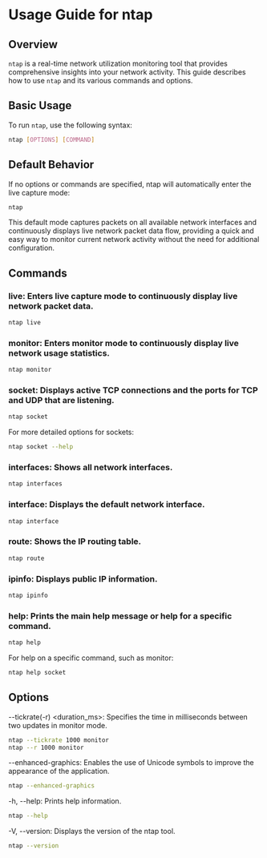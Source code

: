 # Usage Guide for ntap

## Overview
`ntap` is a real-time network utilization monitoring tool that provides comprehensive insights into your network activity.   This guide describes how to use `ntap` and its various commands and options.

## Basic Usage
To run `ntap`, use the following syntax:

```bash
ntap [OPTIONS] [COMMAND]
```

## Default Behavior
If no options or commands are specified, ntap will automatically enter the live capture mode:
```bash
ntap
```
This default mode captures packets on all available network interfaces and continuously displays live network packet data flow, providing a quick and easy way to monitor current network activity without the need for additional configuration.

## Commands

### live: Enters live capture mode to continuously display live network packet data.
```bash
ntap live
```

### monitor: Enters monitor mode to continuously display live network usage statistics.
```bash
ntap monitor
```

### socket: Displays active TCP connections and the ports for TCP and UDP that are listening.
```bash
ntap socket
```

For more detailed options for sockets:
```bash
ntap socket --help
```

### interfaces: Shows all network interfaces.
```bash
ntap interfaces
```

### interface: Displays the default network interface.
```bash
ntap interface
```

### route: Shows the IP routing table.
```bash
ntap route
```

### ipinfo: Displays public IP information.
```bash
ntap ipinfo
```

### help: Prints the main help message or help for a specific command.
```bash
ntap help
```

For help on a specific command, such as monitor:
```bash
ntap help socket
```

## Options
--tickrate(-r) <duration_ms>: Specifies the time in milliseconds between two updates in monitor mode.
```bash
ntap --tickrate 1000 monitor
ntap --r 1000 monitor
```

--enhanced-graphics: Enables the use of Unicode symbols to improve the appearance of the application.
```bash
ntap --enhanced-graphics
```

-h, --help: Prints help information.
```bash
ntap --help
```

-V, --version: Displays the version of the ntap tool.
```bash
ntap --version
```
